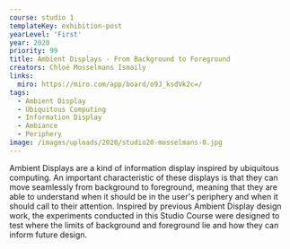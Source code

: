 ```yaml
---
course: studio 1
templateKey: exhibition-post
yearLevel: 'First'
year: 2020
priority: 99
title: Ambient Displays - From Background to Foreground
creators: Chloé Mosselmans Ismaily
links:
  miro: https://miro.com/app/board/o9J_ksdVk2c=/
tags:
  - Ambient Display
  - Ubiquitous Computing
  - Information Display
  - Ambiance
  - Periphery
image: /images/uploads/2020/studio20-mosselmans-0.jpg
---
```


Ambient Displays are a kind of information display inspired by ubiquitous computing. An important characteristic of these displays is that they can move seamlessly from background to foreground, meaning that they are able to understand when it should be in the user's periphery and when it should call to their attention. Inspired by previous Ambient Display design work, the experiments conducted in this Studio Course were designed to test where the limits of background and foreground lie and how they can inform future design.
